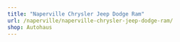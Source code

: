 ```yaml
---
title: "Naperville Chrysler Jeep Dodge Ram"
url: /naperville/naperville-chrysler-jeep-dodge-ram/
shop: Autohaus
---
```

